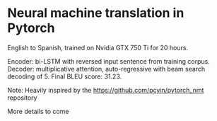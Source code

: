 # Neural machine translation in Pytorch

English to Spanish, trained on Nvidia GTX 750 Ti for 20 hours.

Encoder: bi-LSTM with reversed input sentence from training corpus.
Decoder: multiplicative attention, auto-regressive with beam search decoding of 5.
Final BLEU score: 31.23.

Note: Heavily inspired by the https://github.com/pcyin/pytorch_nmt repository

More details to come

